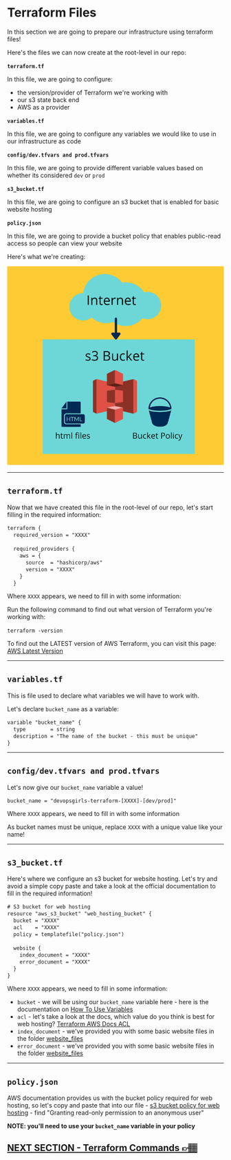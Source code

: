 # Terraform Files
In this section we are going to prepare our infrastructure using terraform files!

Here's the files we can now create at the root-level in our repo:


**`terraform.tf`**

In this file, we are going to configure:
* the version/provider of Terraform we're working with
* our s3 state back end
* AWS as a provider

**`variables.tf`**

In this file, we are going to configure any variables we would like to use in our infrastructure as code

**`config/dev.tfvars and prod.tfvars`**

In this file, we are going to provide different variable values based on whether its considered `dev` or `prod`

**`s3_bucket.tf`**

In this file, we are going to configure an s3 bucket that is enabled for basic website hosting

**`policy.json`**

In this file, we are going to provide a bucket policy that enables public-read access so people can view your website

Here's what we're creating:

![s3 bucket for web hosting](../images/s3-web-hosting.png)

***

## `terraform.tf`
Now that we have created this file in the root-level of our repo, let's start filling in the required information:

```
terraform {
  required_version = "XXXX"

  required_providers {
    aws = {
      source  = "hashicorp/aws"
      version = "XXXX"
    }
  }

```

Where `XXXX` appears, we need to fill in with some information:

Run the following command to find out what version of Terraform you're working with:

`terraform -version`

To find out the LATEST version of AWS Terraform, you can visit this page: [AWS Latest Version](https://registry.terraform.io/providers/hashicorp/aws/latest)

***

## `variables.tf`
This is file used to declare what variables we will have to work with.

Let's declare `bucket_name` as a variable:
```
variable "bucket_name" {
  type        = string
  description = "The name of the bucket - this must be unique"
}
```

***

## `config/dev.tfvars and prod.tfvars`
Let's now give our `bucket_name` variable a value!

```
bucket_name = "devopsgirls-terraform-[XXXX]-[dev/prod]"
```
Where `XXXX` appears, we need to fill in with some information

As bucket names must be unique, replace `XXXX` with a unique value like your name!

***

## `s3_bucket.tf`
Here's where we configure an s3 bucket for website hosting. Let's try and avoid a simple copy paste and take a look at the official documentation to fill in the required information!

```
# S3 bucket for web hosting
resource "aws_s3_bucket" "web_hosting_bucket" {
  bucket = "XXXX"
  acl    = "XXXX"
  policy = templatefile("policy.json")

  website {
    index_document = "XXXX"
    error_document = "XXXX"
  }
}

```
Where `XXXX` appears, we need to fill in some information:

* `bucket` - we will be using our `bucket_name` variable here - here is the documentation on [How To Use Variables](https://www.terraform.io/docs/language/values/variables.html#using-input-variable-values)
* `acl` - let's take a look at the docs, which value do you think is best for web hosting? [Terraform AWS Docs ACL](https://registry.terraform.io/providers/hashicorp/aws/latest/docs/resources/s3_bucket#acl)
* `index_document` - we've provided you with some basic website files in the folder [website_files](/website_files)
* `error_document` - we've provided you with some basic website files in the folder [website_files](/website_files)

***

## `policy.json`
AWS documentation provides us with the bucket policy required for web hosting, so let's copy and paste that into our file - [s3 bucket policy for web hosting](https://docs.aws.amazon.com/AmazonS3/latest/userguide/example-bucket-policies.html) - find "Granting read-only permission to an anonymous user"

**NOTE: you'll need to use your `bucket_name` variable in your policy**

## [NEXT SECTION  - Terraform Commands 👉🏽](07-deploy-update-destroy.md)
